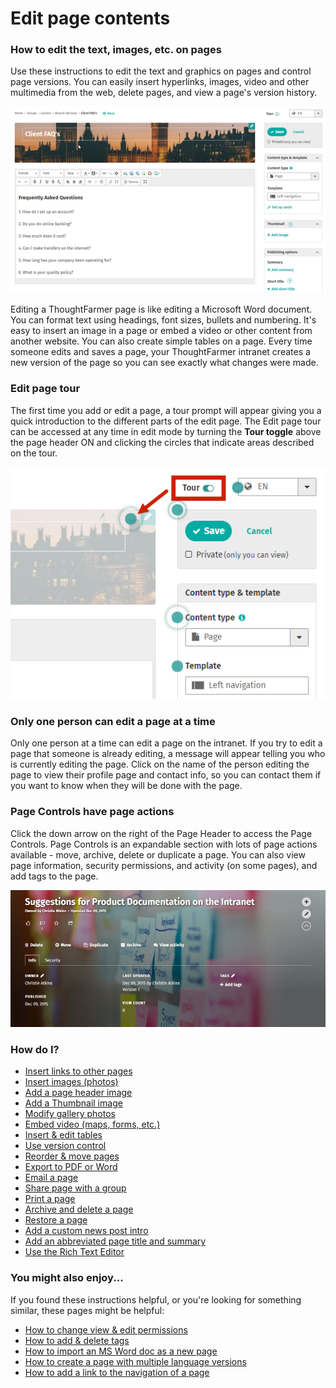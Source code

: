 # Edit page contents

### How to edit the text, images, etc. on pages

Use these instructions to edit the text and graphics on pages and control page versions. You can easily insert hyperlinks, images, video and other multimedia from the web, delete pages, and view a page's version history.  


![](../../.gitbook/assets/1%20%2862%29.png)

Editing a ThoughtFarmer page is like editing a Microsoft Word document. You can format text using headings, font sizes, bullets and numbering. It's easy to insert an image in a page or embed a video or other content from another website. You can also create simple tables on a page. Every time someone edits and saves a page, your ThoughtFarmer intranet creates a new version of the page so you can see exactly what changes were made.

### Edit page tour

The first time you add or edit a page, a tour prompt will appear giving you a quick introduction to the different parts of the edit page. The Edit page tour can be accessed at any time in edit mode by turning the **Tour toggle** above the page header ON and clicking the circles that indicate areas described on the tour.  


![](../../.gitbook/assets/2%20%2816%29.png)

### Only one person can edit a page at a time

Only one person at a time can edit a page on the intranet. If you try to edit a page that someone is already editing, a message will appear telling you who is currently editing the page. Click on the name of the person editing the page to view their profile page and contact info, so you can contact them if you want to know when they will be done with the page.

### Page Controls have page actions

Click the down arrow on the right of the Page Header to access the Page Controls. Page Controls is an expandable section with lots of page actions available - move, archive, delete or duplicate a page. You can also view page information, security permissions, and activity \(on some pages\), and add tags to the page.

![](../../.gitbook/assets/8.0user15617pagecontrols.jpg)



### How do I?

* [Insert links to other pages](insert-links/)
* [Insert images \(photos\)](insert-images.md)
* [Add a page header image](add-page-header-images.md)
* [Add a Thumbnail image](add-thumbnail-images/)
* [Modify gallery photos](modify-gallery-photos.md)
* [Embed video \(maps, forms, etc.\)](embed-forms-widgets-and-more/)
* [Insert & edit tables](insert-and-edit-tables.md)
* [Use version control](version-control.md)
* [Reorder & move pages](reorder-and-move-pages.md)
* [Export to PDF or Word](export-to-pdf-or-word.md)
* [Email a page](email-pages.md)
* [Share page with a group](share-pages-to-a-group.md)
* [Print a page](print-pages.md)
* [Archive and delete a page](archive-and-delete-pages.md)
* [Restore a page](restore-or-undelete-pages.md)
* [Add a custom news post intro](custom-news-post-intro.md)
* [Add an abbreviated page title and summary](add-abbreviated-page-title-and-summary.md)
* [Use the Rich Text Editor](rich-text-editor-and-spell-check.md)

### You might also enjoy...

If you found these instructions helpful, or you're looking for something similar, these pages might be helpful:

* [How to change view & edit permissions](../security-settings-and-permissions/permission-to-view-and-edit.md)
* [How to add & delete tags](../tags/add-and-delete-tags.md)
* [How to import an MS Word doc as a new page](../add-pages-and-sections/import-a-word-document-in-a-page.md)
* [How to create a page with multiple language versions](../languages-and-translation/create-multilingual-page.md)
* [How to add a link to the navigation of a page](../add-pages-and-sections/add-link-in-navigation.md)

